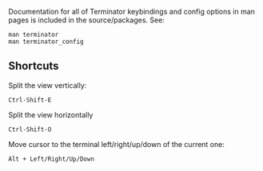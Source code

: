 Documentation for all of Terminator keybindings and config options in man pages is included in the source/packages. See:

    man terminator
    man terminator_config


## Shortcuts

Split the view vertically:

    Ctrl-Shift-E

Split the view horizontally

    Ctrl-Shift-O


Move cursor to the terminal left/right/up/down  of  the  current one:

    Alt + Left/Right/Up/Down
